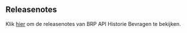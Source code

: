 ## Releasenotes

Klik [hier](https://github.com/BRP-API/haal-centraal-brp-historie-bevragen/releases) om de releasenotes van BRP API Historie Bevragen te bekijken.
